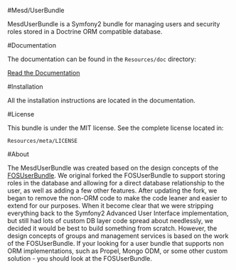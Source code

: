 #Mesd/UserBundle

MesdUserBundle is a Symfony2 bundle for managing users and security roles stored in
a Doctrine ORM compatible database.


#Documentation

The documentation can be found in the `Resources/doc` directory:

[Read the Documentation](https://github.com/MESD/UserBundle/blob/master/Resources/doc/index.md)


#Installation

All the installation instructions are located in the documentation.


#License

This bundle is under the MIT license. See the complete license located in:

    Resources/meta/LICENSE


#About

The MesdUserBundle was created based on the design concepts of the [FOSUserBundle](https://github.com/FriendsOfSymfony/FOSUserBundle). We original forked the FOSUserBundle to support storing roles in
the database and allowing for a direct database relationship to the user, as well
as adding a few other features. After updating the fork, we began to remove the
non-ORM code to make the code leaner and easier to extend for our purposes. When
it become clear that we were stripping everything back to the Symfony2 Advanced
User Interface implementation, but still had lots of custom DB layer code spread
about needlessly, we decided it would be best to build something from scratch.
However, the design concepts of groups and management services is based on the
work of the FOSUserBundle. If your looking for a user bundle that supports non
ORM implementations, such as Propel, Mongo ODM, or some other custom solution -
you should look at the FOSUserBundle.